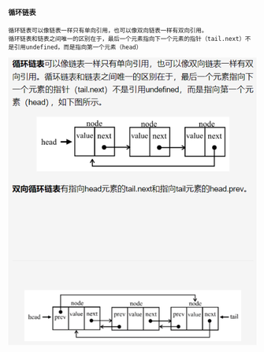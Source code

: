 
#### 循环链表
```
循环链表可以像链表一样只有单向引用，也可以像双向链表一样有双向引用。
循环链表和链表之间唯一的区别在于，最后一个元素指向下一个元素的指针（tail.next）不是引用undefined，而是指向第一个元素（head）
```
![](./图2_循环链表.PNG)
